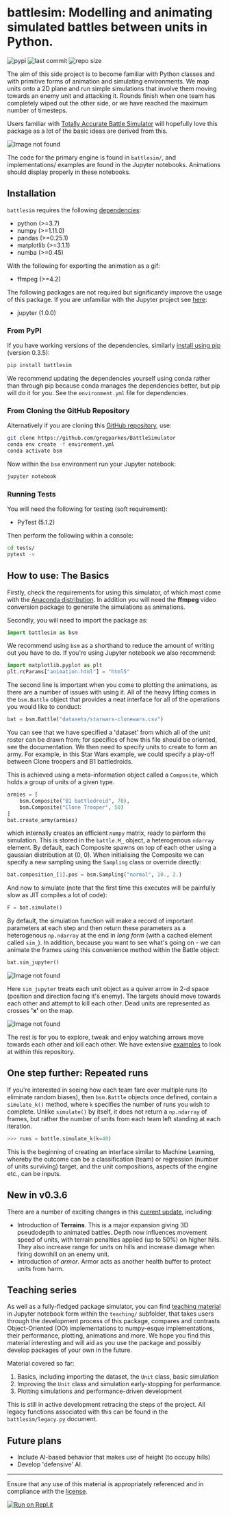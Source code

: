 # battlesim: Modelling and animating simulated battles between units in Python.

![pypi](https://img.shields.io/pypi/v/battlesim)
![last commit](https://img.shields.io/github/last-commit/gregparkes/BattleSimulator)
![repo size](https://img.shields.io/github/repo-size/gregparkes/BattleSimulator)

The aim of this side project is to become familiar with Python classes and with 
primitive forms of animation and simulating environments. We map units onto a
2D plane and run simple simulations that involve them moving towards an enemy 
unit and attacking it. Rounds finish when one team has completely wiped out
the other side, or we have reached the maximum number of timesteps.

Users familiar with [Totally Accurate Battle Simulator](https://steamcommunity.com/app/508440) will hopefully 
love this package as a lot of the basic ideas are derived from this.

![Image not found](simulations/main.gif)

The code for the primary engine is found in `battlesim/`, and implementations/
examples are found in the Jupyter notebooks. Animations should display
properly in these notebooks.

## Installation

`battlesim` requires the following [dependencies](environment.yml):

* python (>=3.7)
* numpy (>=1.11.0)
* pandas (>=0.25.1)
* matplotlib (>=3.1.1)
* numba (>=0.45)

With the following for exporting the animation as a gif:

* ffmpeg (>=4.2)

The following packages are not required but significantly improve the usage of this package. If you are unfamiliar with the Jupyter project see [here](https://jupyter.org/):

* jupyter (1.0.0)

### From PyPI

If you have working versions of the dependencies, similarly [install using pip](https://pypi.org/project/battlesim/) (version 0.3.5):

```bash
pip install battlesim
```

We recommend updating the dependencies yourself using conda 
rather than through pip because conda manages the dependencies
better, but pip will do it for you. See the `environment.yml` 
file for dependencies.

### From Cloning the GitHub Repository

Alternatively if you are cloning this [GitHub repository](https://github.com/gregparkes/BattleSimulator), use:

```bash
git clone https://github.com/gregparkes/BattleSimulator
conda env create -f environment.yml
conda activate bsm
```

Now within the `bsm` environment run your Jupyter notebook:

```bash
jupyter notebook
```

### Running Tests

You will need the following for testing (soft requirement):

* PyTest (5.1.2)

Then perform the following within a console:

```bash
cd tests/
pytest -v
```

## How to use: The Basics

Firstly, check the requirements for using this simulator, of which most come with the [Anaconda distribution](https://www.anaconda.com/). In addition you will need the **ffmpeg** video conversion package to generate the simulations as animations.

Secondly, you will need to import the package as:

```python
import battlesim as bsm
```

We recommend using `bsm` as a shorthand to reduce the amount of writing out you have to do. If you're using Jupyter notebook we also recommend:

```python
import matplotlib.pyplot as plt
plt.rcParams["animation.html"] = "html5"
```

The second line is important when you come to plotting the animations, as there are a number of issues with using it. All of the heavy lifting comes in the `bsm.Battle` object that provides a neat interface for all of the operations you would like to conduct:

```python
bat = bsm.Battle("datasets/starwars-clonewars.csv")
```

You can see that we have specified a 'dataset' from which all of
the unit roster can be drawn from; for specifics of how this file should
be oriented, see the documentation. We then need to specify 
units to create to form an army. For example, in this Star Wars 
example, we could specify a play-off between Clone troopers 
and B1 battledroids.

This is achieved using a meta-information object called a `Composite`, which holds
a group of units of a given type.

```python
armies = [
    bsm.Composite("B1 battledroid", 70),
    bsm.Composite("Clone Trooper", 50)
]
bat.create_army(armies)
```

which internally creates an efficient `numpy` matrix, 
ready to perform the simulation. This is stored in the `battle.M_` 
object, a heterogenous `ndarray` element. By default, each Composite spawns
on top of each other using a gaussian distribution at (0, 0). When initialising
the Composite we can specify a new sampling using the `Sampling` class or
override directly:

```python
bat.composition_[1].pos = bsm.Sampling("normal", 10., 2.)
```

And now to simulate (note that the first time this executes will be painfully slow
as JIT compiles a lot of code):

```python
F = bat.simulate()
```

By default, the simulation function will make a record of
important parameters at each step and then return these 
parameters as a heterogenous `np.ndarray` at the end 
in *long form* (with a cached element called `sim_`). 
In addition, because you want to see what's going on - we can 
animate the frames using this convenience method within
the Battle object:

```python
bat.sim_jupyter()
```

![Image not found](simulations/sim2.gif)

Here `sim_jupyter` treats each unit object as a quiver 
arrow in 2-d space (position and direction facing it's enemy).
The targets should move towards each other and attempt to kill
each other. Dead units are represented as crosses **'x'** on the map. 

![Image not found](images/quiver1.svg)

The rest is for you to explore, tweak and enjoy watching arrows
move towards each other and kill each other. We have 
extensive [examples](https://github.com/gregparkes/BattleSimulator/tree/master/examples) to look at within this repository.

## One step further: Repeated runs

If you're interested in seeing how each team fare over
multiple runs (to eliminate random biases), then `bsm.Battle` 
objects once defined, contain a `simulate_k()` method, 
where `k` specifies the number of runs you wish to complete.
Unlike `simulate()` by itself, it does not 
return a `np.ndarray` of frames, but rather the 
number of units from each team left standing at each iteration.

```python
>>> runs = battle.simulate_k(k=40)
```

This is the beginning of creating an interface similar 
to Machine Learning, whereby the outcome can be a 
classification (team) or regression 
(number of units surviving) target, and the unit 
compositions, aspects of the engine etc., can be inputs.

## New in v0.3.6

There are a number of exciting changes in this [current update](CHANGELOG.md), including:

- Introduction of **Terrains**. This is a major expansion giving 3D pseudodepth to animated battles. Depth now influences movement speed of units, with terrain penalties applied (up to 50%) on higher hills. They also increase range for units on hills and increase damage when firing downhill on an enemy unit.
- Introduction of *armor*. Armor acts as another health buffer to protect units from harm.

## Teaching series

As well as a fully-fledged package simulator, you can find
[teaching material](https://github.com/gregparkes/BattleSimulator/tree/master/teaching) in Jupyter 
notebook form within the `teaching/` subfolder, that takes 
users through the development process of this package, compares
and contrasts Object-Oriented (OO) implementations to numpy-esque 
implementations, their performance, plotting, animations and more. 
We hope you find this material interesting and will aid as you use 
the package and possibly develop packages of your own in the future.

Material covered so far:

1. Basics, including importing the dataset, the `Unit` class, basic simulation
2. Improving the `Unit` class and simulation early-stopping for performance.
3. Plotting simulations and performance-driven development

This is still in active development retracing the steps of the project. All legacy functions associated with this can be found in the `battlesim/legacy.py` document.

## Future plans

* Include AI-based behavior that makes use of height (to occupy hills)
* Develop 'defensive' AI.

***

Ensure that any use of this material is appropriately referenced 
and in compliance with the [license](LICENSE.txt).

[![Run on Repl.it](https://repl.it/badge/github/gregparkes/BattleSimulator)](https://repl.it/github/gregparkes/BattleSimulator)